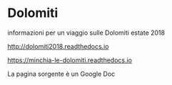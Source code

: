 # Dolomiti
informazioni per un viaggio sulle Dolomiti estate 2018

http://dolomiti2018.readthedocs.io

https://minchia-le-dolomiti.readthedocs.io

La pagina sorgente è un Google Doc
